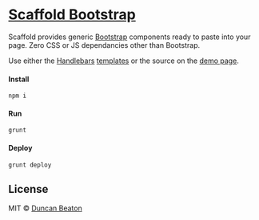 # [Scaffold Bootstrap](http://dunckr.github.io/bootstrap-scaffold/)

Scaffold provides generic [Bootstrap](http://getbootstrap.com) components ready to paste into your page. Zero CSS or JS dependancies other than Bootstrap.

Use either the [Handlebars](http://handlebarsjs.com/) [templates](https://github.com/dunckr/bootstrap-scaffold/tree/master/templates/partials) or the source on the [demo page](http://dunckr.github.io/bootstrap-scaffold/).

#### Install

`npm i`

#### Run

`grunt `

#### Deploy

`grunt deploy`

## License

MIT © [Duncan Beaton](http://dunckr.com)
